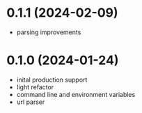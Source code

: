 # 0.1.1 (2024-02-09)

* parsing improvements

# 0.1.0 (2024-01-24)

* inital production support
* light refactor
* command line and environment variables
* url parser
